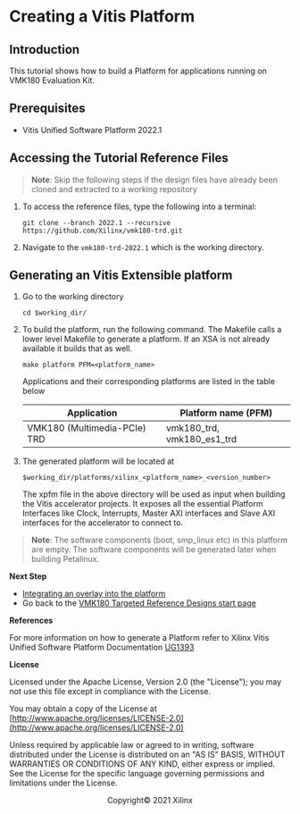 
Creating a Vitis Platform
=========================

Introduction
--------------------

This tutorial shows how to build a Platform for applications running on VMK180 Evaluation Kit.

Prerequisites
--------------------

* Vitis Unified Software Platform 2022.1

Accessing the Tutorial Reference Files
-------------------------------------------
> **Note**: Skip the following steps if the design files have already been cloned and extracted to a working repository

1. To access the reference files, type the following into a terminal:

   ```
   git clone --branch 2022.1 --recursive https://github.com/Xilinx/vmk180-trd.git

   ```

2. Navigate to the `vmk180-trd-2022.1` which is the working directory.

Generating an Vitis Extensible platform
--------------------------------------------
1. Go to the working directory

   ```
   cd $working_dir/
   ```

2. To build the platform, run the following command. The Makefile calls a lower level Makefile to generate a platform. If an XSA is not already available it builds that as well.

   ```
   make platform PFM=<platform_name>
   ```

   Applications and their corresponding platforms are listed in the table below

   |Application |Platform name (PFM)|
   |----|----|
   |VMK180 (Multimedia-PCIe) TRD |vmk180_trd, vmk180_es1_trd|

3. The generated platform will be located at

   ```
   $working_dir/platforms/xilinx_<platform_name>_<version_number>
   ```

   The xpfm file in the above directory will be used as input when building the Vitis accelerator projects. It exposes all the essential Platform Interfaces like Clock, Interrupts, Master AXI interfaces and Slave AXI interfaces for the accelerator to connect to.

> **Note**: The software components (boot, smp_linux etc) in this platform are empty. The software components will be generated later when building Petalinux.


**Next Step**

* [Integrating an overlay into the platform](build_accel.md)
* Go back to the [VMK180 Targeted Reference Designs start page](../index.html)

**References**

For more information on how to generate a Platform refer to Xilinx Vitis Unified Software Platform Documentation [UG1393](https://www.xilinx.com/support/documentation/sw_manuals/xilinx2020_2/ug1393-vitis-application-acceleration.pdf)

**License**

Licensed under the Apache License, Version 2.0 (the "License"); you may not use this file except in compliance with the License.

You may obtain a copy of the License at
[http://www.apache.org/licenses/LICENSE-2.0](http://www.apache.org/licenses/LICENSE-2.0)

Unless required by applicable law or agreed to in writing, software distributed under the License is distributed on an "AS IS" BASIS, WITHOUT WARRANTIES OR CONDITIONS OF ANY KIND, either express or implied. See the License for the specific language governing permissions and limitations under the License.

<p align="center">Copyright&copy; 2021 Xilinx</p>
